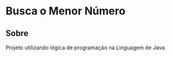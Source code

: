 <h1>Busca o Menor Número</h1>

<h2>Sobre</h2>
<p>Projeto utilizando lógica de programação na Linguagem de Java.</p>
